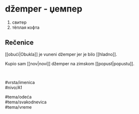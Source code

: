 # džemper - џемпер

1. свитер  
2. тёплая кофта

## Rečenice

[[obući|Obukla]] je vuneni džemper jer je bilo [[hladno]].

Kupio sam [[nov|novi]] džemper na zimskom [[popust|popustu]].

<br>

#vrsta/imenica  
#nivo/A1  

#tema/odeća  
#tema/svakodnevica  
#tema/vreme  
